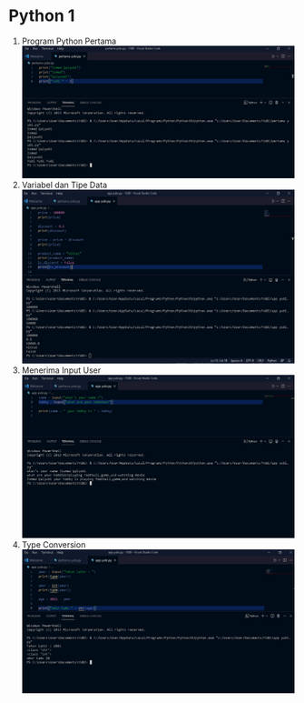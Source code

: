 # Python 1
1. Program Python Pertama
![image](https://github.com/IsmedQalyubi/1.Python-1/blob/main/python%201.PNG) 
2. Variabel dan Tipe Data
![image](https://github.com/IsmedQalyubi/1.Python-1/blob/main/variabel%20tipe%20data.PNG) 
3. Menerima Input User
![image](https://github.com/IsmedQalyubi/1.Python-1/blob/main/input%20user.PNG) 
4. Type Conversion
![image](https://github.com/IsmedQalyubi/1.Python-1/blob/main/type%20conversion.PNG) 
